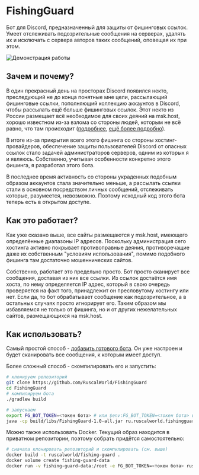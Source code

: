 # FishingGuard

Бот для Discord, предназначенный для защиты от фишинговых ссылок. Умеет отслеживать подозрительные сообщения на серверах, удалять их и исключать с сервера авторов таких сообщений, оповещая их при этом.

![Демонстрация работы](https://img.share.superhub.xyz/54pcxq.png)

## Зачем и почему?

В один прекрасный день на просторах Discord появился некто, преследующий не до конца понятные мне цели, рассылающий фишинговые ссылки, пополняющий коллекцию аккаунтов в Discord, чтобы рассылать ещё больше фишинговых ссылок. Этот некто из России размещает всё необходимое для своих деяний на msk.host, хорошо известном из-за взлома со стороны людей, которым не всё равно, что там происходит ([подробнее](https://habr.com/ru/news/t/577468/), [ещё более подробно](https://t.me/mskhostohoh)).

В итоге из-за прикрытия всего этого фишинга со стороны хостинг-провайдеров, обеспечение защиты пользователей Discord от опасных ссылок стало задачей администраторов серверов, одним из которых я и являюсь. Собственно, учитывая особенности конкретно этого фишинга, я разработал этого бота.

В последнее время активность со стороны украденных подобным образом аккаунтов стала значительно меньше, а рассылать ссылки стали в основном посредством личных сообщений, отслеживать которые, разумеется, невозможно. Поэтому исходный код этого бота теперь есть в открытом доступе.

## Как это работает?

Как уже сказано выше, все сайты размещаются у msk.host, имеющего определённые диапазоны IP адресов. Поскольку администрация сего хостинга активно покрывает противоправные деяния, противоречащие даже их собственным "условиям использования", помимо подобного фишинга там достаточно мошеннических сайтов.

Собственно, работает это предельно просто. Бот просто сканирует все сообщения, доставая из них все ссылки. Из ссылок достаётся имя хоста, по нему определяется IP адрес, который в свою очередь проверяется на факт того, принадлежит он пресловутому хостингу или нет. Если да, то бот обрабатывает сообщение как подозрительное, а в остальных случаях просто игнорирует его. Таким образом мы избавляемся не только от фишинга, но и от других нежелательных сайтов, размещающихся на msk.host.

## Как использовать?

Самый простой способ - [добавить готового бота](https://discord.com/oauth2/authorize?client_id=874560372126928946&scope=bot&permissions=8195). Он уже настроен и будет сканировать все сообщения, к которым имеет доступ.

Более сложный способ - скомпилировать его и запустить:

```bash
# клонируем репозиторий
git clone https://github.com/RuscalWorld/FishingGuard
cd FishingGuard
# компилируем бота
./gradlew build

# запускаем
export FG_BOT_TOKEN=<токен бота> # или $env:FG_BOT_TOKEN=<токен бота> в PowerShell
java -cp build/libs/FishingGuard-1.0-all.jar ru.ruscalworld.fishingguard.FishingGuard
```

Можно также использовать Docker. Текущий образ находится в приватном репозитории, поэтому собрать придётся самостоятельно:

```bash
# сначала клонировать репозиторий и скомпилировать (см. выше)
docker build -t ruscalworld/fishing-guard .
docker volume create fishing-guard-data
docker run -v fishing-guard-data:/root -e FG_BOT_TOKEN=<токен бота> ruscalworld/fishing-guard
```
